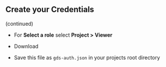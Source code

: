 ﻿## Create your Credentials
(continued)


* For **Select a role** select **Project > Viewer**


* Download


* Save this file as `gds-auth.json` in your projects root directory